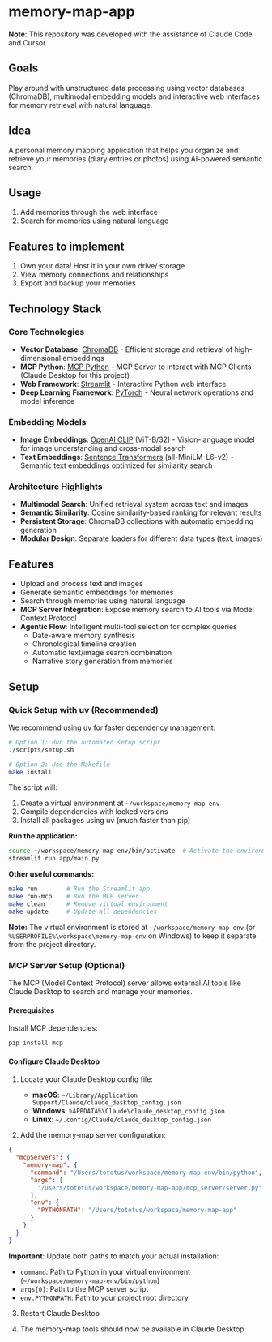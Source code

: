 # memory-map-app

**Note**: This repository was developed with the assistance of Claude Code and Cursor.

## Goals
Play around with unstructured data processing using vector databases (ChromaDB), multimodal embedding models and interactive web interfaces for memory retrieval with natural language.

## Idea

A personal memory mapping application that helps you organize and retrieve your memories (diary entries or photos) using AI-powered semantic search.

## Usage

1. Add memories through the web interface
2. Search for memories using natural language

## Features to implement
1. Own your data! Host it in your own drive/ storage
2. View memory connections and relationships
3. Export and backup your memories

## Technology Stack

### Core Technologies
- **Vector Database**: [ChromaDB](https://www.trychroma.com/) - Efficient storage and retrieval of high-dimensional embeddings
- **MCP Python**: [MCP Python](https://github.com/modelcontextprotocol/python-sdk) - MCP Server to interact with MCP Clients (Claude Desktop for this project)
- **Web Framework**: [Streamlit](https://streamlit.io/) - Interactive Python web interface
- **Deep Learning Framework**: [PyTorch](https://pytorch.org/) - Neural network operations and model inference


### Embedding Models
- **Image Embeddings**: [OpenAI CLIP](https://github.com/openai/CLIP) (ViT-B/32) - Vision-language model for image understanding and cross-modal search
- **Text Embeddings**: [Sentence Transformers](https://www.sbert.net/) (all-MiniLM-L6-v2) - Semantic text embeddings optimized for similarity search

### Architecture Highlights
- **Multimodal Search**: Unified retrieval system across text and images
- **Semantic Similarity**: Cosine similarity-based ranking for relevant results
- **Persistent Storage**: ChromaDB collections with automatic embedding generation
- **Modular Design**: Separate loaders for different data types (text, images)

## Features

- Upload and process text and images
- Generate semantic embeddings for memories
- Search through memories using natural language
- **MCP Server Integration**: Expose memory search to AI tools via Model Context Protocol
- **Agentic Flow**: Intelligent multi-tool selection for complex queries
  - Date-aware memory synthesis
  - Chronological timeline creation
  - Automatic text/image search combination
  - Narrative story generation from memories

## Setup

### Quick Setup with uv (Recommended)

We recommend using [uv](https://github.com/astral-sh/uv) for faster dependency management:

```bash
# Option 1: Run the automated setup script
./scripts/setup.sh

# Option 2: Use the Makefile
make install
```

The script will:
1. Create a virtual environment at `~/workspace/memory-map-env`
2. Compile dependencies with locked versions
3. Install all packages using uv (much faster than pip)

**Run the application:**
```bash
source ~/workspace/memory-map-env/bin/activate  # Activate the environment
streamlit run app/main.py
```

**Other useful commands:**
```bash
make run        # Run the Streamlit app
make run-mcp    # Run the MCP server
make clean      # Remove virtual environment
make update     # Update all dependencies
```

**Note:** The virtual environment is stored at `~/workspace/memory-map-env` (or `%USERPROFILE%\workspace\memory-map-env` on Windows) to keep it separate from the project directory.

### MCP Server Setup (Optional)

The MCP (Model Context Protocol) server allows external AI tools like Claude Desktop to search and manage your memories.

#### Prerequisites

Install MCP dependencies:
```bash
pip install mcp
```

#### Configure Claude Desktop

1. Locate your Claude Desktop config file:
   - **macOS**: `~/Library/Application Support/Claude/claude_desktop_config.json`
   - **Windows**: `%APPDATA%\Claude\claude_desktop_config.json`
   - **Linux**: `~/.config/Claude/claude_desktop_config.json`

2. Add the memory-map server configuration:
```json
{
  "mcpServers": {
    "memory-map": {
      "command": "/Users/tototus/workspace/memory-map-env/bin/python",
      "args": [
        "/Users/tototus/workspace/memory-map-app/mcp_server/server.py"
      ],
      "env": {
        "PYTHONPATH": "/Users/tototus/workspace/memory-map-app"
      }
    }
  }
}
```

**Important**: Update both paths to match your actual installation:
- `command`: Path to Python in your virtual environment (`~/workspace/memory-map-env/bin/python`)
- `args[0]`: Path to the MCP server script
- `env.PYTHONPATH`: Path to your project root directory

3. Restart Claude Desktop

4. The memory-map tools should now be available in Claude Desktop


